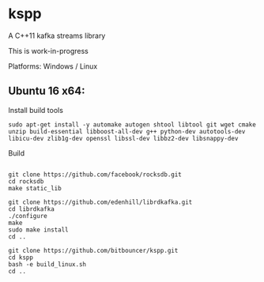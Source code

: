 kspp
=========

A C++11 kafka streams library 

This is work-in-progress


Platforms: Windows / Linux

## Ubuntu 16 x64:

Install build tools
```
sudo apt-get install -y automake autogen shtool libtool git wget cmake unzip build-essential libboost-all-dev g++ python-dev autotools-dev libicu-dev zlib1g-dev openssl libssl-dev libbz2-dev libsnappy-dev

```
Build
```

git clone https://github.com/facebook/rocksdb.git
cd rocksdb
make static_lib

git clone https://github.com/edenhill/librdkafka.git
cd librdkafka
./configure
make
sudo make install
cd ..

git clone https://github.com/bitbouncer/kspp.git
cd kspp
bash -e build_linux.sh
cd ..
```
